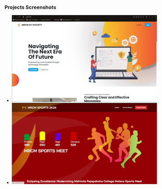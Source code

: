 ### **Projects Screenshots**

- ![ict.mrcm.lk](https://github.com/achiragaming/resume/raw/main/app_screenshots/ict_mrcm.png)
- ![sport.mrcm.lk](https://github.com/achiragaming/resume/raw/main/app_screenshots/sport_mrcm.png)
